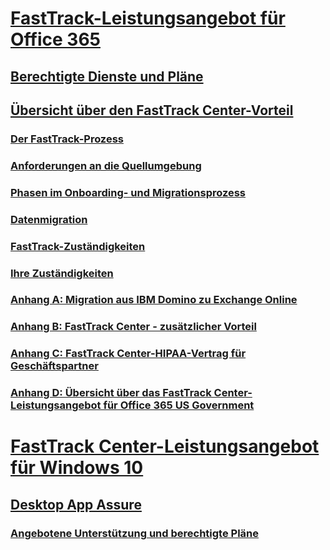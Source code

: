 # [FastTrack-Leistungsangebot für Office 365](O365-fasttrack-benefit-for-office-365.md)
## [Berechtigte Dienste und Pläne](O365-eligible-services-and-plans.md)
## [Übersicht über den FastTrack Center-Vorteil](O365-fasttrack-benefit-overview.md)
### [Der FastTrack-Prozess](O365-fasttrack-process.md)
### [Anforderungen an die Quellumgebung](O365-source-environment-expectations.md)
### [Phasen im Onboarding- und Migrationsprozess](O365-onboarding-and-migration.md)
### [Datenmigration](O365-data-migration.md)
### [FastTrack-Zuständigkeiten](O365-fasttrack-responsibilities.md)
### [Ihre Zuständigkeiten](O365-your-responsibilities.md)
### [Anhang A: Migration aus IBM Domino zu Exchange Online](O365-from-ibm-domino-to-exchange-online.md)
### [Anhang B: FastTrack Center - zusätzlicher Vorteil](O365-fasttrack-additional-benefits.md)
### [Anhang C: FastTrack Center-HIPAA-Vertrag für Geschäftspartner](O365-hipaa-business-associate-agreement.md)
### [Anhang D: Übersicht über das FastTrack Center-Leistungsangebot für Office 365 US Government](US-Gov-appendix-overview.md)
# [FastTrack Center-Leistungsangebot für Windows 10](Win-10-fasttrack-benefit-for-Windows-10.md)
## [Desktop App Assure](Win-10-desktop-app-assure.md)
### [Angebotene Unterstützung und berechtigte Pläne](Win-10-daa-assistance-offered-and-plans.md)